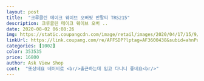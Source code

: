 ```yaml
---
layout: post 
title:  "크루클린 메이크 웨이브 오버핏 반팔티 TRS215" 
description: 크루클린 메이크 웨이브 오버 ..
date: 2020-08-02 06:08:26 
img: https://static.coupangcdn.com/image/retail/images/2020/04/17/15/9/941cb2d4-db97-4976-ad2c-09faec3e0de3.jpg 
linkUrl: https://link.coupang.com/re/AFFSDP?lptag=AF3600438&subid=ahnPublicAsk&pageKey=1490059194&itemId=2558122173&vendorItemId=70550637328&traceid=V0-113-5422b6bc12740b10 
categories: [1002] 
color: 353535 
price: 16800 
author: Ask View Shop 
cont:  "또샀네요 네이비로 <br/>출근하는데 입고 다니니 좋네요<br/>" 
---
```


